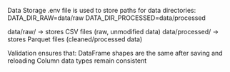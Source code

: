 Data Storage
    .env file is used to store paths for data directories:
        DATA_DIR_RAW=data/raw
        DATA_DIR_PROCESSED=data/processed

data/raw/ → stores CSV files (raw, unmodified data)
data/processed/ → stores Parquet files (cleaned/processed data)

Validation ensures that:
DataFrame shapes are the same after saving and reloading
Column data types remain consistent